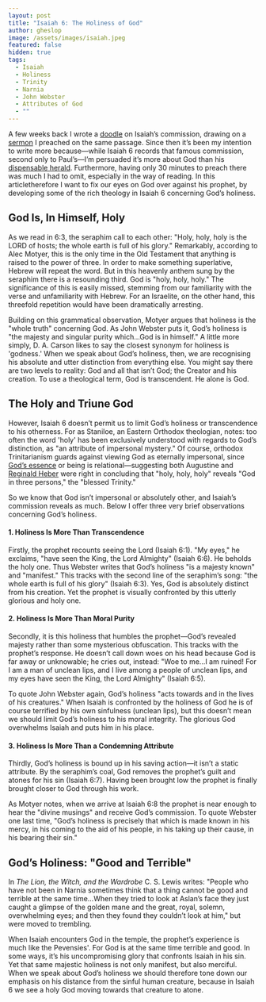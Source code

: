 ```yaml
---
layout: post
title: "Isaiah 6: The Holiness of God"
author: gheslop
image: /assets/images/isaiah.jpeg
featured: false
hidden: true
tags:
  - Isaiah
  - Holiness
  - Trinity
  - Narnia
  - John Webster
  - Attributes of God
  - ""
---
```

A few weeks back I wrote a [doodle](https://rekindle.co.za/content/2024-04-22-successful-ministry-isaiah) on Isaiah’s commission, drawing on a [sermon](https://sermons.unionchapel.co.za/sermons/54775/holy-holy-holy/) I preached on the same passage. Since then it’s been my intention to write more because—while Isaiah 6 records that famous commission, second only to Paul’s—I’m persuaded it’s more about God than his [dispensable herald](https://rekindle.co.za/content/pastor-you-are-dispensable/). Furthermore, having only 30 minutes to preach there was much I had to omit, especially in the way of reading. In this articletherefore I want to fix our eyes on God over against his prophet, by developing some of the rich theology in Isaiah 6 concerning God’s holiness.

## God Is, In Himself, Holy

As we read in 6:3, the seraphim call to each other: "Holy, holy, holy is the LORD of hosts; the whole earth is full of his glory." Remarkably, according to Alec Motyer, this is the only time in the Old Testament that anything is raised to the power of three. In order to make something superlative, Hebrew will repeat the word. But in this heavenly anthem sung by the seraphim there is a resounding third. God is "holy, holy, holy." The significance of this is easily missed, stemming from our familiarity with the verse and unfamiliarity with Hebrew. For an Israelite, on the other hand, this threefold repetition would have been dramatically arresting.

Building on this grammatical observation, Motyer argues that holiness is the "whole truth" concerning God. As John Webster puts it, God’s holiness is "the majesty and singular purity which…God is in himself." A little more simply, D. A. Carson likes to say the closest synonym for holiness is 'godness.' When we speak about God’s holiness, then, we are recognising his absolute and utter distinction from everything else. You might say there are two levels to reality: God and all that isn’t God; the Creator and his creation. To use a theological term, God is transcendent. He alone is God.

## The Holy and Triune God

However, Isaiah 6 doesn’t permit us to limit God’s holiness or transcendence to his otherness. For as Staniloe, an Eastern Orthodox theologian, notes: too often the word 'holy' has been exclusively understood with regards to God’s distinction, as "an attribute of impersonal mystery." Of course, orthodox Trinitarianism guards against viewing God as eternally impersonal, since [God’s essence](https://rekindle.co.za/content/2022-01-13-trinity-same-substance) or being is relational—suggesting both Augustine and [Reginald Heber](https://hymnary.org/text/holy_holy_holy_lord_god_almighty_early) were right in concluding that "holy, holy, holy" reveals "God in three persons," the "blessed Trinity."

So we know that God isn’t impersonal or absolutely other, and Isaiah’s commission reveals as much. Below I offer three very brief observations concerning God’s holiness.

#### 1. Holiness Is More Than Transcendence

Firstly, the prophet recounts seeing the Lord (Isaiah 6:1). "My eyes," he exclaims, "have seen the King, the Lord Almighty" (Isaiah 6:6). He beholds the holy one. Thus Webster writes that God’s holiness "is a majesty known" and "manifest." This tracks with the second line of the seraphim’s song: "the whole earth is full of his glory" (Isaiah 6:3). Yes, God is absolutely distinct from his creation. Yet the prophet is visually confronted by this utterly glorious and holy one.

#### 2. Holiness Is More Than Moral Purity

Secondly, it is this holiness that humbles the prophet—God’s revealed majesty rather than some mysterious obfuscation. This tracks with the prophet’s response. He doesn’t call down woes on his head because God is far away or unknowable; he cries out, instead: "Woe to me…I am ruined! For I am a man of unclean lips, and I live among a people of unclean lips, and my eyes have seen the King, the Lord Almighty" (Isaiah 6:5).

To quote John Webster again, God’s holiness "acts towards and in the lives of his creatures." When Isaiah is confronted by the holiness of God he is of course terrified by his own sinfulness (unclean lips), but this doesn’t mean we should limit God’s holiness to his moral integrity. The glorious God overwhelms Isaiah and puts him in his place.

#### 3. Holiness Is More Than a Condemning Attribute

Thirdly, God’s holiness is bound up in his saving action—it isn’t a static attribute. By the seraphim’s coal, God removes the prophet’s guilt and atones for his sin (Isaiah 6:7). Having been brought low the prophet is finally brought closer to God through his work.

As Motyer notes, when we arrive at Isaiah 6:8 the prophet is near enough to hear the "divine musings" and receive God’s commission. To quote Webster one last time, "God’s holiness is precisely that which is made known in his mercy, in his coming to the aid of his people, in his taking up their cause, in his bearing their sin."

## God’s Holiness: "Good and Terrible"

In *The Lion, the Witch, and the Wardrobe* C. S. Lewis writes: "People who have not been in Narnia sometimes think that a thing cannot be good and terrible at the same time…When they tried to look at Aslan’s face they just caught a glimpse of the golden mane and the great, royal, solemn, overwhelming eyes; and then they found they couldn’t look at him," but were moved to trembling.

When Isaiah encounters God in the temple, the prophet’s experience is much like the Pevensies'. For God is at the same time terrible and good. In some ways, it’s his uncompromising glory that confronts Isaiah in his sin. Yet that same majestic holiness is not only manifest, but also merciful. When we speak about God’s holiness we should therefore tone down our emphasis on his distance from the sinful human creature, because in Isaiah 6 we see a holy God moving towards that creature to atone.